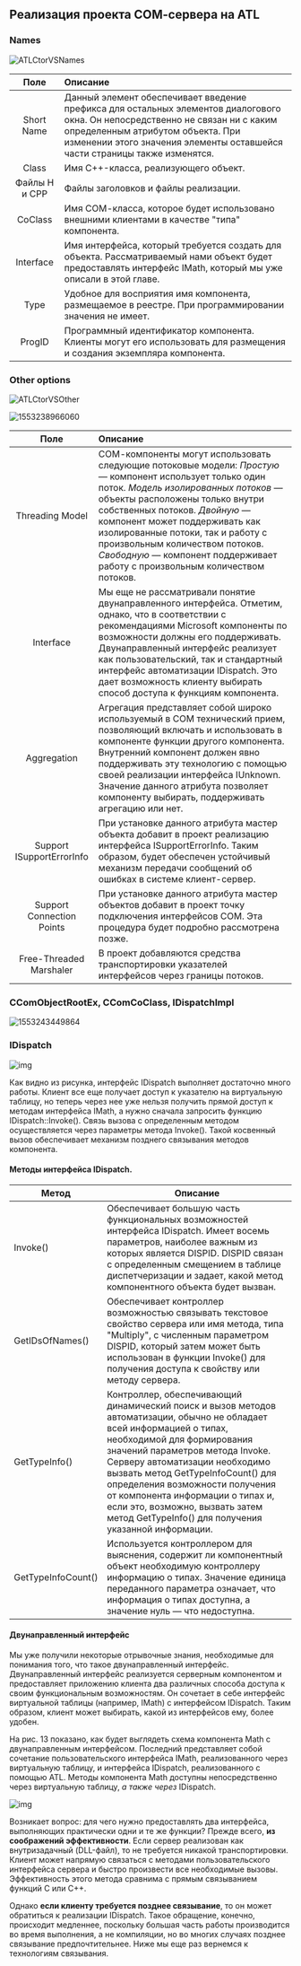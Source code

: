 ## Реализация проекта СОМ-сервера на ATL

### Names

![ATLCtorVSNames](Images/ATLCtorVSNames.png)

|     Поле      | Описание                                                     |
| :-----------: | :----------------------------------------------------------- |
|  Short Name   | Данный элемент обеспечивает введение префикса для остальных элементов диалогового окна. Он непосредственно не связан ни с каким определенным атрибутом объекта. При изменении этого значения элементы оставшейся части страницы также изменятся. |
|     Class     | Имя С++-класса, реализующего объект.                         |
| Файлы Н и СРР | Файлы заголовков и файлы реализации.                         |
|    CoClass    | Имя СОМ-класса, которое будет использовано внешними клиентами в качестве "типа" компонента. |
|   Interface   | Имя интерфейса, который требуется создать для объекта. Рассматриваемый нами объект будет предоставлять интерфейс IMath, который мы уже описали в этой главе. |
|     Type      | Удобное для восприятия имя компонента, размещаемое в реестре. При программировании значения не имеет. |
|    ProgID     | Программный идентификатор компонента. Клиенты могут его использовать для размещения и создания экземпляра компонента. |



### Other options

![ATLCtorVSOther](Images/ATLCtorVSOther.png)

![1553238966060](Images/ATLObjectWizard.png)

|           Поле            | Описание                                                     |
| :-----------------------: | :----------------------------------------------------------- |
|      Threading Model      | СОМ-компоненты могут использовать следующие потоковые модели: *Простую* — компонент использует только один поток. *Модель изолированных потоков* — объекты расположены только внутри собственных потоков. *Двойную* — компонент может поддерживать как изолированные потоки, так и работу с произвольным количеством потоков. *Свободную* — компонент поддерживает работу с произвольным количеством потоков. |
|         Interface         | Мы еще не рассматривали понятие двунаправленного интерфейса. Отметим, однако, что в соответствии с рекомендациями Microsoft компоненты по возможности должны его поддерживать. Двунаправленный интерфейс реализует как пользовательский, так и стандартный интерфейс автоматизации IDispatch. Это дает возможность клиенту выбирать способ доступа к функциям компонента. |
|        Aggregation        | Агрегация представляет собой широко используемый в СОМ технический прием, позволяющий включать и использовать в компоненте функции другого компонента. Внутренний компонент должен явно поддерживать эту технологию с помощью своей реализации интерфейса IUnknown. Значение данного атрибута позволяет компоненту выбирать, поддерживать агрегацию или нет. |
| Support ISupportErrorInfo | При установке данного атрибута мастер объекта добавит в проект реализацию интерфейса ISupportErrorInfo. Таким образом, будет обеспечен устойчивый механизм передачи сообщений об ошибках в системе клиент-сервер. |
| Support Connection Points | При установке данного атрибута мастер объектов добавит в проект точку подключения интерфейсов СОМ. Эта процедура будет подробно рассмотрена позже. |
|  Free-Threaded Marshaler  | В проект добавляются средства транспортировки указателей интерфейсов через границы потоков. |

### CComObjectRootEx, CComCoClass, IDispatchImpl

![1553243449864](Images/MultiScreen001.png)

### IDispatch

![img](Images/IDispatch.jpg)

Как видно из рисунка, интерфейс IDispatch выполняет достаточно много работы. Клиент все еще получает доступ к указателю на виртуальную таблицу, но теперь через нее уже нельзя получить прямой доступ к методам интерфейса IMath, а нужно сначала запросить функцию IDispatch::Invoke(). Связь вызова с определенным методом осуществляется через параметры метода Invoke(). Такой косвенный вызов обеспечивает механизм позднего связывания методов компонента. 

#### Методы интерфейса IDispatch.

| Метод              | Описание                                                     |
| ------------------ | ------------------------------------------------------------ |
| Invoke()           | Обеспечивает большую часть функциональных возможностей интерфейса IDispatch. Имеет восемь параметров, наиболее важным из которых является DISPID. DISPID связан с определенным смещением в таблице диспетчеризации и задает, какой метод компонентного объекта будет вызван. |
| GetIDsOfNames()    | Обеспечивает контроллер возможностью связывать текстовое свойство сервера или имя метода, типа "Multiply", с численным параметром DISPID, который затем может быть использован в функции Invoke() для получения доступа к свойству или методу сервера. |
| GetTypeInfo()      | Контроллер, обеспечивающий динамический поиск и вызов методов автоматизации, обычно не обладает всей информацией о типах, необходимой для формирования значений параметров метода Invoke. Серверу автоматизации необходимо вызвать метод GetTypeInfoCount() для определения возможности получения от компонента информации о типах и, если это, возможно, вызвать затем метод GetTypeInfo() для получения указанной информации. |
| GetTypeInfoCount() | Используется контроллером для выяснения, содержит ли компонентный объект необходимую контроллеру информацию о типах. Значение единица переданного параметра означает, что информация о типах доступна, а значение нуль — что недоступна. |

#### Двунаправленный интерфейс

Мы уже получили некоторые отрывочные знания, необходимые для понимания того, что такое двунаправленный интерфейс. Двунаправленный интерфейс реализуется серверным компонентом и предоставляет приложению клиента два различных способа доступа к своим функциональным возможностям. Он сочетает в себе интерфейс виртуальной таблицы (например, IMath) с интерфейсом IDispatch. Таким образом, клиент может выбирать, какой из интерфейсов ему, более удобен.

На рис. 13 показано, как будет выглядеть схема компонента Math с двунаправленным интерфейсом. Последний представляет собой сочетание пользовательского интерфейса IMath, реализованного через виртуальную таблицу, и интерфейса IDispatch, реализованного с помощью ATL. Методы компонента Math доступны непосредственно через виртуальную таблицу, *а также через* IDispatch.

![img](Images/IDispatchBoth.jpg)

Возникает вопрос: для чего нужно предоставлять два интерфейса, выполняющих практически одни и те же функции? Прежде всего, **из соображений эффективности**. Если сервер реализован как внутризадачный (DLL-файл), то не требуется никакой транспортировки. Клиент может напрямую связаться с методами пользовательского интерфейса сервера и быстро произвести все необходимые вызовы. Эффективность этого метода сравнима с прямым связыванием функций С или С++.

Однако **если клиенту требуется позднее связывание**, то он может обратиться к реализации IDispatch. Такое обращение, конечно, происходит медленнее, поскольку большая часть работы производится во время выполнения, а не компиляции, но во многих случаях позднее связывание предпочтительнее. Ниже мы еще раз вернемся к технологиям связывания.

